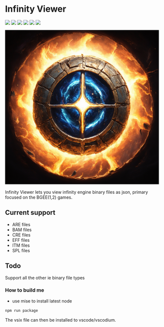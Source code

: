 # Infinity Viewer

![](https://img.shields.io/badge/javascript-8A2BE2?logo=javascript&style=for-the-badge&logoColor=grey)
[![](https://img.shields.io/badge/Linux-FCC624?style=for-the-badge&logo=linux&logoColor=black)](https://github.com/dark0dave/infinity/releases/latest_viewer)
[![](https://img.shields.io/badge/Windows-0078D6?&style=for-the-badge&logoColor=white&logo=git-for-windows)](https://github.com/dark0dave/infinity_viewer/releases/latest)
[![](https://img.shields.io/badge/mac%20os-grey?style=for-the-badge&logo=apple&logoColor=white)](https://github.com/dark0dave/infinity/releases/latest_viewer)
[![](https://img.shields.io/github/actions/workflow/status/dark0dave/infinity_viewer/main.yaml?style=for-the-badge)](https://github.com/dark0dave/infinity/actions_viewer/workflows/main.yaml)
[![](https://img.shields.io/github/license/dark0dave/infinity_viewer?style=for-the-badge)](./LICENSE)

![](large_icon.png)

Infinity Viewer lets you view infinity engine binary files as json, primary focused on the BGEE(1,2) games.

## Current support

- ARE files
- BAM files
- CRE files
- EFF files
- ITM files
- SPL files

## Todo

Support all the other ie binary file types

### How to build me

- use mise to install latest node

```sh
npm run package
```

The vsix file can then be installed to vscode/vscodium.
